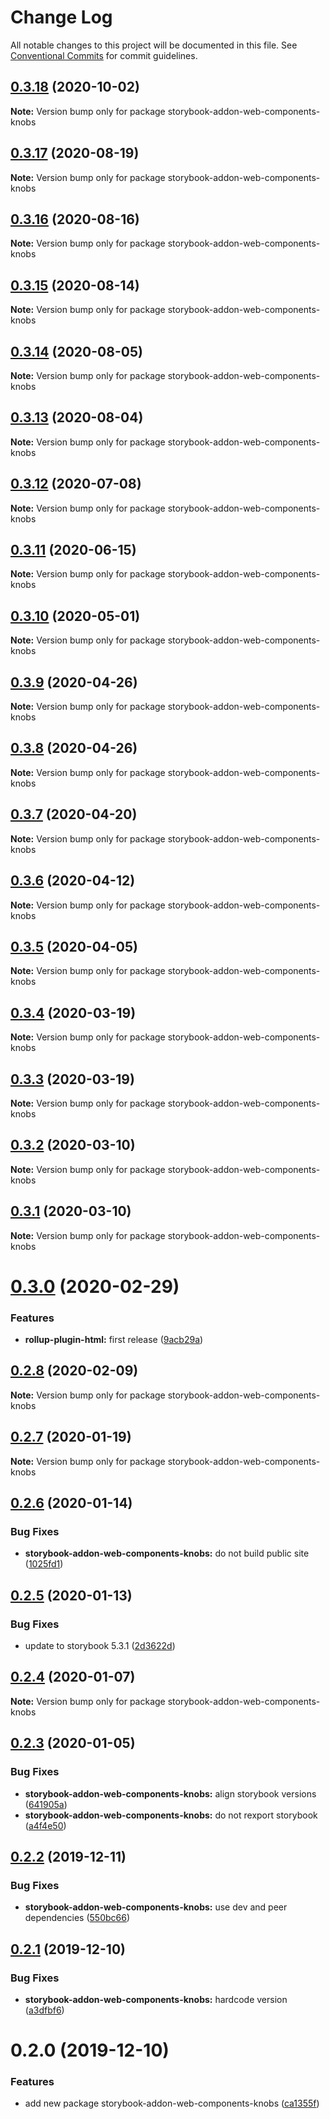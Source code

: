 # Change Log

All notable changes to this project will be documented in this file.
See [Conventional Commits](https://conventionalcommits.org) for commit guidelines.

## [0.3.18](https://github.com/open-wc/open-wc/compare/storybook-addon-web-components-knobs@0.3.17...storybook-addon-web-components-knobs@0.3.18) (2020-10-02)

**Note:** Version bump only for package storybook-addon-web-components-knobs





## [0.3.17](https://github.com/open-wc/open-wc/compare/storybook-addon-web-components-knobs@0.3.16...storybook-addon-web-components-knobs@0.3.17) (2020-08-19)

**Note:** Version bump only for package storybook-addon-web-components-knobs





## [0.3.16](https://github.com/open-wc/open-wc/compare/storybook-addon-web-components-knobs@0.3.15...storybook-addon-web-components-knobs@0.3.16) (2020-08-16)

**Note:** Version bump only for package storybook-addon-web-components-knobs





## [0.3.15](https://github.com/open-wc/open-wc/compare/storybook-addon-web-components-knobs@0.3.14...storybook-addon-web-components-knobs@0.3.15) (2020-08-14)

**Note:** Version bump only for package storybook-addon-web-components-knobs





## [0.3.14](https://github.com/open-wc/open-wc/compare/storybook-addon-web-components-knobs@0.3.13...storybook-addon-web-components-knobs@0.3.14) (2020-08-05)

**Note:** Version bump only for package storybook-addon-web-components-knobs





## [0.3.13](https://github.com/open-wc/open-wc/compare/storybook-addon-web-components-knobs@0.3.12...storybook-addon-web-components-knobs@0.3.13) (2020-08-04)

**Note:** Version bump only for package storybook-addon-web-components-knobs





## [0.3.12](https://github.com/open-wc/open-wc/compare/storybook-addon-web-components-knobs@0.3.11...storybook-addon-web-components-knobs@0.3.12) (2020-07-08)

**Note:** Version bump only for package storybook-addon-web-components-knobs





## [0.3.11](https://github.com/open-wc/open-wc/compare/storybook-addon-web-components-knobs@0.3.10...storybook-addon-web-components-knobs@0.3.11) (2020-06-15)

**Note:** Version bump only for package storybook-addon-web-components-knobs





## [0.3.10](https://github.com/open-wc/open-wc/compare/storybook-addon-web-components-knobs@0.3.9...storybook-addon-web-components-knobs@0.3.10) (2020-05-01)

**Note:** Version bump only for package storybook-addon-web-components-knobs





## [0.3.9](https://github.com/open-wc/open-wc/compare/storybook-addon-web-components-knobs@0.3.8...storybook-addon-web-components-knobs@0.3.9) (2020-04-26)

**Note:** Version bump only for package storybook-addon-web-components-knobs





## [0.3.8](https://github.com/open-wc/open-wc/compare/storybook-addon-web-components-knobs@0.3.7...storybook-addon-web-components-knobs@0.3.8) (2020-04-26)

**Note:** Version bump only for package storybook-addon-web-components-knobs





## [0.3.7](https://github.com/open-wc/open-wc/compare/storybook-addon-web-components-knobs@0.3.6...storybook-addon-web-components-knobs@0.3.7) (2020-04-20)

**Note:** Version bump only for package storybook-addon-web-components-knobs





## [0.3.6](https://github.com/open-wc/open-wc/compare/storybook-addon-web-components-knobs@0.3.5...storybook-addon-web-components-knobs@0.3.6) (2020-04-12)

**Note:** Version bump only for package storybook-addon-web-components-knobs





## [0.3.5](https://github.com/open-wc/open-wc/compare/storybook-addon-web-components-knobs@0.3.4...storybook-addon-web-components-knobs@0.3.5) (2020-04-05)

**Note:** Version bump only for package storybook-addon-web-components-knobs





## [0.3.4](https://github.com/open-wc/open-wc/compare/storybook-addon-web-components-knobs@0.3.3...storybook-addon-web-components-knobs@0.3.4) (2020-03-19)

**Note:** Version bump only for package storybook-addon-web-components-knobs





## [0.3.3](https://github.com/open-wc/open-wc/compare/storybook-addon-web-components-knobs@0.3.2...storybook-addon-web-components-knobs@0.3.3) (2020-03-19)

**Note:** Version bump only for package storybook-addon-web-components-knobs





## [0.3.2](https://github.com/open-wc/open-wc/compare/storybook-addon-web-components-knobs@0.3.1...storybook-addon-web-components-knobs@0.3.2) (2020-03-10)

**Note:** Version bump only for package storybook-addon-web-components-knobs





## [0.3.1](https://github.com/open-wc/open-wc/compare/storybook-addon-web-components-knobs@0.3.0...storybook-addon-web-components-knobs@0.3.1) (2020-03-10)

**Note:** Version bump only for package storybook-addon-web-components-knobs





# [0.3.0](https://github.com/open-wc/open-wc/compare/storybook-addon-web-components-knobs@0.2.8...storybook-addon-web-components-knobs@0.3.0) (2020-02-29)


### Features

* **rollup-plugin-html:** first release ([9acb29a](https://github.com/open-wc/open-wc/commit/9acb29ac84b0ef7e2b06c57043c9d2c76d5a29c0))





## [0.2.8](https://github.com/open-wc/open-wc/compare/storybook-addon-web-components-knobs@0.2.7...storybook-addon-web-components-knobs@0.2.8) (2020-02-09)

**Note:** Version bump only for package storybook-addon-web-components-knobs





## [0.2.7](https://github.com/open-wc/open-wc/compare/storybook-addon-web-components-knobs@0.2.6...storybook-addon-web-components-knobs@0.2.7) (2020-01-19)

**Note:** Version bump only for package storybook-addon-web-components-knobs





## [0.2.6](https://github.com/open-wc/open-wc/compare/storybook-addon-web-components-knobs@0.2.5...storybook-addon-web-components-knobs@0.2.6) (2020-01-14)


### Bug Fixes

* **storybook-addon-web-components-knobs:** do not build public site ([1025fd1](https://github.com/open-wc/open-wc/commit/1025fd1b626551427198d36d6a4e44bded845095))





## [0.2.5](https://github.com/open-wc/open-wc/compare/storybook-addon-web-components-knobs@0.2.4...storybook-addon-web-components-knobs@0.2.5) (2020-01-13)


### Bug Fixes

* update to storybook 5.3.1 ([2d3622d](https://github.com/open-wc/open-wc/commit/2d3622d41412cc5d858d3b1e6791035ed1d76e12))





## [0.2.4](https://github.com/open-wc/open-wc/compare/storybook-addon-web-components-knobs@0.2.3...storybook-addon-web-components-knobs@0.2.4) (2020-01-07)

**Note:** Version bump only for package storybook-addon-web-components-knobs





## [0.2.3](https://github.com/open-wc/open-wc/compare/storybook-addon-web-components-knobs@0.2.2...storybook-addon-web-components-knobs@0.2.3) (2020-01-05)


### Bug Fixes

* **storybook-addon-web-components-knobs:** align storybook versions ([641905a](https://github.com/open-wc/open-wc/commit/641905a5216276f4b5cc2b600ceb44c5ac2033dc))
* **storybook-addon-web-components-knobs:** do not rexport storybook ([a4f4e50](https://github.com/open-wc/open-wc/commit/a4f4e508c637488d17ab7498f6abe4114b130772))





## [0.2.2](https://github.com/open-wc/open-wc/compare/storybook-addon-web-components-knobs@0.2.1...storybook-addon-web-components-knobs@0.2.2) (2019-12-11)


### Bug Fixes

* **storybook-addon-web-components-knobs:** use dev and peer dependencies ([550bc66](https://github.com/open-wc/open-wc/commit/550bc667b047619a4188a264ba91b4c220541bd7))





## [0.2.1](https://github.com/open-wc/open-wc/compare/storybook-addon-web-components-knobs@0.2.0...storybook-addon-web-components-knobs@0.2.1) (2019-12-10)


### Bug Fixes

* **storybook-addon-web-components-knobs:** hardcode version ([a3dfbf6](https://github.com/open-wc/open-wc/commit/a3dfbf60b9c8c9f022f79dc59ec3ca6caf9757b3))





# 0.2.0 (2019-12-10)


### Features

* add new package storybook-addon-web-components-knobs ([ca1355f](https://github.com/open-wc/open-wc/commit/ca1355f24abcc3ad43ce245548ba779f3c9d646a))
